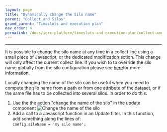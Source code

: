 ```yaml
---
layout: page
title: "Dynamically change the Silo name"
parent: "Collect and Silos"
grand_parent: "Timeslots and execution plan"
nav_order: 4
permalink: /docs/igrc-platform/timeslots-and-execution-plan/collect-and-silos/dynamically-change-silo-name/
---
```

---

It is possible to change the silo name at any time in a collect line using a small piece of Javascript, or the dedicated modification action. This change will only affect the current collect line. If you wish to to override the silo name globally from the silo configuration please see [here](igrc-platform/timeslots-and-execution-plan/collecte-et-silos/iteration-collect-and-silos.md)for more information.    

Locally changing the name of the silo can be useful when you need to compute the silo name from a path or from one attribute of the dataset, or if the same file has to be collected into several silos. In order to do this:     

1. Use the the action "change the name of the silo" in the update component
![Change the name of the silo](igrc-platform/timeslots-and-execution-plan/collecte-et-silos/images/silo_name.png "Change the name of the silo")            
2. Add a call to a Javascript function in an Update filter. In this function, add something along the lines of:    
`config.siloName = 'my silo name';`   
